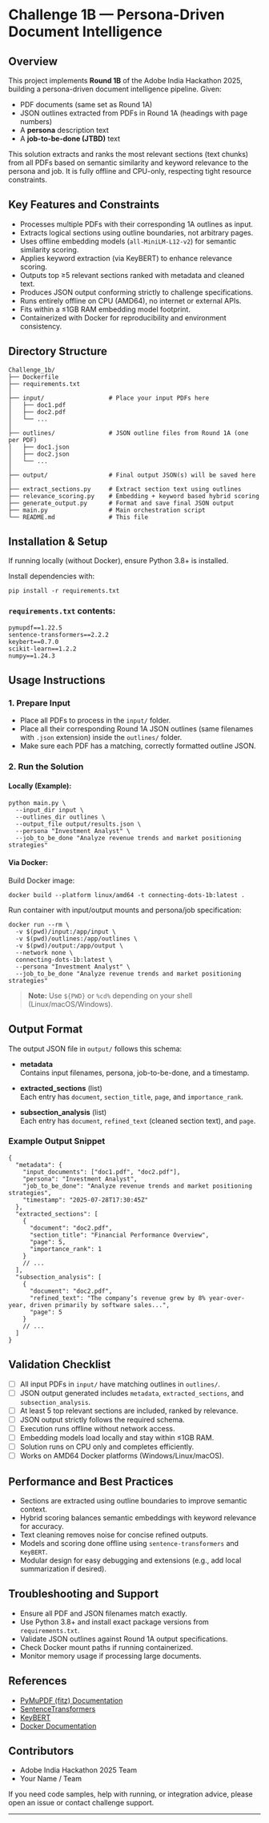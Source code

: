 
# Challenge 1B — Persona-Driven Document Intelligence

## Overview

This project implements **Round 1B** of the Adobe India Hackathon 2025, building a persona-driven document intelligence pipeline. Given:

- PDF documents (same set as Round 1A)
- JSON outlines extracted from PDFs in Round 1A (headings with page numbers)
- A **persona** description text
- A **job-to-be-done (JTBD)** text

This solution extracts and ranks the most relevant sections (text chunks) from all PDFs based on semantic similarity and keyword relevance to the persona and job. It is fully offline and CPU-only, respecting tight resource constraints.

## Key Features and Constraints

- Processes multiple PDFs with their corresponding 1A outlines as input.
- Extracts logical sections using outline boundaries, not arbitrary pages.
- Uses offline embedding models (`all-MiniLM-L12-v2`) for semantic similarity scoring.
- Applies keyword extraction (via KeyBERT) to enhance relevance scoring.
- Outputs top ≥5 relevant sections ranked with metadata and cleaned text.
- Produces JSON output conforming strictly to challenge specifications.
- Runs entirely offline on CPU (AMD64), no internet or external APIs.
- Fits within a ≤1GB RAM embedding model footprint.
- Containerized with Docker for reproducibility and environment consistency.

## Directory Structure

```
Challenge_1b/
├── Dockerfile
├── requirements.txt
│
├── input/                  # Place your input PDFs here
│   ├── doc1.pdf
│   ├── doc2.pdf
│   └── ...
│
├── outlines/               # JSON outline files from Round 1A (one per PDF)
│   ├── doc1.json
│   ├── doc2.json
│   └── ...
│
├── output/                 # Final output JSON(s) will be saved here
│
├── extract_sections.py     # Extract section text using outlines
├── relevance_scoring.py    # Embedding + keyword based hybrid scoring
├── generate_output.py      # Format and save final JSON output
├── main.py                 # Main orchestration script
└── README.md               # This file
```

## Installation & Setup

If running locally (without Docker), ensure Python 3.8+ is installed.

Install dependencies with:

```
pip install -r requirements.txt
```

### `requirements.txt` contents:

```
pymupdf==1.22.5
sentence-transformers==2.2.2
keybert==0.7.0
scikit-learn==1.2.2
numpy==1.24.3
```

## Usage Instructions

### 1. Prepare Input

- Place all PDFs to process in the `input/` folder.
- Place all their corresponding Round 1A JSON outlines (same filenames with `.json` extension) inside the `outlines/` folder.
- Make sure each PDF has a matching, correctly formatted outline JSON.

### 2. Run the Solution

#### Locally (Example):

```
python main.py \
  --input_dir input \
  --outlines_dir outlines \
  --output_file output/results.json \
  --persona "Investment Analyst" \
  --job_to_be_done "Analyze revenue trends and market positioning strategies"
```

#### Via Docker:

Build Docker image:

```
docker build --platform linux/amd64 -t connecting-dots-1b:latest .
```

Run container with input/output mounts and persona/job specification:

```
docker run --rm \
  -v $(pwd)/input:/app/input \
  -v $(pwd)/outlines:/app/outlines \
  -v $(pwd)/output:/app/output \
  --network none \
  connecting-dots-1b:latest \
  --persona "Investment Analyst" \
  --job_to_be_done "Analyze revenue trends and market positioning strategies"
```

> **Note:** Use `${PWD}` or `%cd%` depending on your shell (Linux/macOS/Windows).

## Output Format

The output JSON file in `output/` follows this schema:

- **metadata**  
  Contains input filenames, persona, job-to-be-done, and a timestamp.

- **extracted_sections** (list)  
  Each entry has `document`, `section_title`, `page`, and `importance_rank`.

- **subsection_analysis** (list)  
  Each entry has `document`, `refined_text` (cleaned section text), and `page`.

### Example Output Snippet

```
{
  "metadata": {
    "input_documents": ["doc1.pdf", "doc2.pdf"],
    "persona": "Investment Analyst",
    "job_to_be_done": "Analyze revenue trends and market positioning strategies",
    "timestamp": "2025-07-28T17:30:45Z"
  },
  "extracted_sections": [
    {
      "document": "doc2.pdf",
      "section_title": "Financial Performance Overview",
      "page": 5,
      "importance_rank": 1
    }
    // ...
  ],
  "subsection_analysis": [
    {
      "document": "doc2.pdf",
      "refined_text": "The company’s revenue grew by 8% year-over-year, driven primarily by software sales...",
      "page": 5
    }
    // ...
  ]
}
```

## Validation Checklist

- [ ] All input PDFs in `input/` have matching outlines in `outlines/`.
- [ ] JSON output generated includes `metadata`, `extracted_sections`, and `subsection_analysis`.
- [ ] At least 5 top relevant sections are included, ranked by relevance.
- [ ] JSON output strictly follows the required schema.
- [ ] Execution runs offline without network access.
- [ ] Embedding models load locally and stay within ≤1GB RAM.
- [ ] Solution runs on CPU only and completes efficiently.
- [ ] Works on AMD64 Docker platforms (Windows/Linux/macOS).

## Performance and Best Practices

- Sections are extracted using outline boundaries to improve semantic context.
- Hybrid scoring balances semantic embeddings with keyword relevance for accuracy.
- Text cleaning removes noise for concise refined outputs.
- Models and scoring done offline using `sentence-transformers` and `KeyBERT`.
- Modular design for easy debugging and extensions (e.g., add local summarization if desired).

## Troubleshooting and Support

- Ensure all PDF and JSON filenames match exactly.
- Use Python 3.8+ and install exact package versions from `requirements.txt`.
- Validate JSON outlines against Round 1A output specifications.
- Check Docker mount paths if running containerized.
- Monitor memory usage if processing large documents.

## References

- [PyMuPDF (fitz) Documentation](https://pymupdf.readthedocs.io/en/latest/)
- [SentenceTransformers](https://www.sbert.net/)
- [KeyBERT](https://github.com/MaartenGr/KeyBERT)
- [Docker Documentation](https://docs.docker.com/)

## Contributors

- Adobe India Hackathon 2025 Team  
- Your Name / Team

If you need code samples, help with running, or integration advice, please open an issue or contact challenge support.

---
